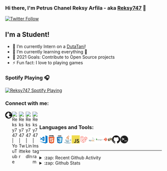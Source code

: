 ### Hi there, I'm Petrus Chanel Reksy Arfila - aka [Reksy747][website] 👋


[![Twitter Follow](https://img.shields.io/twitter/follow/Raden_Reksy?color=%2300acee&logo=Twitter&style=for-the-badge)](https://twitter.com/Raden_Reksy?ref_src=twsrc%5Etfw)

## I'm a Student!

- 🔭 I’m currently Intern on a [DutaTani][websitep]!
- 🌱 I’m currently learning everything 🤣
- 🥅 2021 Goals: Contribute to Open Source projects
- ⚡ Fun fact: I love to playing games 

### Spotify Playing 🎧
[<img src="https://spotify-now-playing-git-master.reksy747.vercel.app/api/spotify" alt="Reksy747 Spotify Playing" width="350" />](https://open.spotify.com/user/21c4wsngsgcs63rebycex3fqi)

### Connect with me:

[<img align="left" alt="Reksy747" width="22px" src="https://raw.githubusercontent.com/iconic/open-iconic/master/svg/globe.svg" />][website]
[<img align="left" alt="Reksy747 | YouTube" width="22px" src="https://cdn.jsdelivr.net/npm/simple-icons@v3/icons/youtube.svg" />][youtube]
[<img align="left" alt="Reksy747 | Twitter" width="22px" src="https://cdn.jsdelivr.net/npm/simple-icons@v3/icons/twitter.svg" />][twitter]
[<img align="left" alt="Reksy747 | LinkedIn" width="22px" src="https://cdn.jsdelivr.net/npm/simple-icons@v3/icons/linkedin.svg" />][linkedin]
[<img align="left" alt="Reksy747 | Instagram" width="22px" src="https://cdn.jsdelivr.net/npm/simple-icons@v3/icons/instagram.svg" />][instagram]

<br />

### Languages and Tools:

<img align="left" alt="Visual Studio Code" width="26px" src="https://raw.githubusercontent.com/github/explore/80688e429a7d4ef2fca1e82350fe8e3517d3494d/topics/visual-studio-code/visual-studio-code.png" />
<img align="left" alt="HTML5" width="26px" src="https://raw.githubusercontent.com/github/explore/80688e429a7d4ef2fca1e82350fe8e3517d3494d/topics/html/html.png" />
<img align="left" alt="CSS" width="26px" src="https://raw.githubusercontent.com/github/explore/80688e429a7d4ef2fca1e82350fe8e3517d3494d/topics/css/css.png" />
<img align="left" alt="java" width="26px" src="https://raw.githubusercontent.com/github/explore/80688e429a7d4ef2fca1e82350fe8e3517d3494d/topics/java/java.png" />
<img align="left" alt="JavaScript" width="26px" src="https://raw.githubusercontent.com/github/explore/80688e429a7d4ef2fca1e82350fe8e3517d3494d/topics/javascript/javascript.png" />
<img align="left" alt="laravel" width="26px" src="https://raw.githubusercontent.com/github/explore/80688e429a7d4ef2fca1e82350fe8e3517d3494d/topics/laravel/laravel.png" />
<img align="left" alt="MySQL" width="26px" src="https://raw.githubusercontent.com/github/explore/80688e429a7d4ef2fca1e82350fe8e3517d3494d/topics/mysql/mysql.png" />
<img align="left" alt="MongoDB" width="26px" src="https://raw.githubusercontent.com/github/explore/80688e429a7d4ef2fca1e82350fe8e3517d3494d/topics/mongodb/mongodb.png" />
<img align="left" alt="Git" width="26px" src="https://raw.githubusercontent.com/github/explore/80688e429a7d4ef2fca1e82350fe8e3517d3494d/topics/git/git.png" />
<img align="left" alt="GitHub" width="26px" src="https://raw.githubusercontent.com/github/explore/78df643247d429f6cc873026c0622819ad797942/topics/github/github.png" />
<img align="left" alt="Terminal" width="26px" src="https://raw.githubusercontent.com/github/explore/80688e429a7d4ef2fca1e82350fe8e3517d3494d/topics/terminal/terminal.png" />

<br />
<br />

---

<details>
  <summary>:zap: Recent Github Activity</summary>
  
<!--START_SECTION:activity-->

<!--END_SECTION:activity-->

</details>

<details>
  <summary>:zap: Github Stats</summary>

  <img align="left" alt="Reksy747's Github Stats" src="https://github-readme-stats.codestackr.vercel.app/api?username=codeSTACKr&show_icons=true&hide_border=true" />

</details>

[websitep]: https://dutatani.fti.ukdw.ac.id
[website]: https://Reksy747.github.io
[twitter]: https://twitter.com/Raden_Reksy
[youtube]: https://www.youtube.com/channel/UCO9IlWpDLF8sSIfhZkmY25g
[instagram]: https://www.instagram.com/raden_reksy/
[linkedin]: www.linkedin.com/in/reksy

